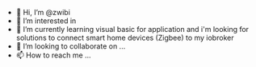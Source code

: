 - 👋 Hi, I’m @zwibi
- 👀 I’m interested in 
- 🌱 I’m currently learning visual basic for application and i'm looking for solutions to connect smart home devices (Zigbee) to my iobroker
- 💞️ I’m looking to collaborate on ...
- 📫 How to reach me ...

<!---
zwibi/zwibi is a ✨ special ✨ repository because its `README.md` (this file) appears on your GitHub profile.
You can click the Preview link to take a look at your changes.
--->
